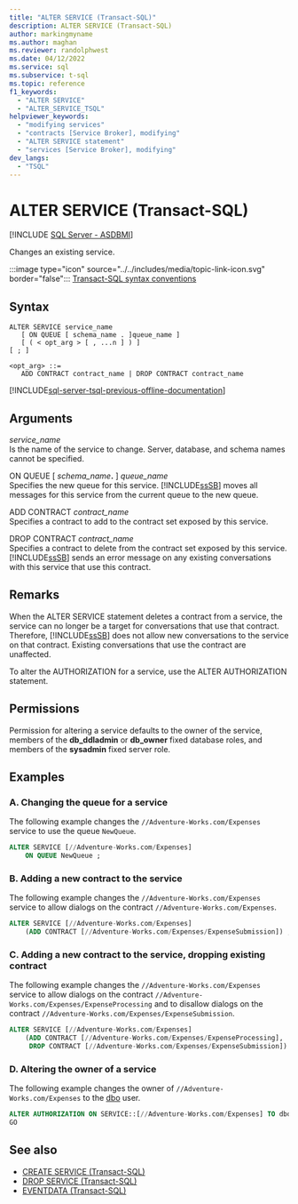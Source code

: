 ```yaml
---
title: "ALTER SERVICE (Transact-SQL)"
description: ALTER SERVICE (Transact-SQL)
author: markingmyname
ms.author: maghan
ms.reviewer: randolphwest
ms.date: 04/12/2022
ms.service: sql
ms.subservice: t-sql
ms.topic: reference
f1_keywords:
  - "ALTER SERVICE"
  - "ALTER_SERVICE_TSQL"
helpviewer_keywords:
  - "modifying services"
  - "contracts [Service Broker], modifying"
  - "ALTER SERVICE statement"
  - "services [Service Broker], modifying"
dev_langs:
  - "TSQL"
---
```

# ALTER SERVICE (Transact-SQL)

[!INCLUDE [SQL Server - ASDBMI](../../includes/applies-to-version/sql-asdbmi.md)]

Changes an existing service.  
  
 :::image type="icon" source="../../includes/media/topic-link-icon.svg" border="false"::: [Transact-SQL syntax conventions](../../t-sql/language-elements/transact-sql-syntax-conventions-transact-sql.md)  
  
## Syntax  
  
```syntaxsql 
ALTER SERVICE service_name   
   [ ON QUEUE [ schema_name . ]queue_name ]   
   [ ( < opt_arg > [ , ...n ] ) ]  
[ ; ]  
  
<opt_arg> ::=  
   ADD CONTRACT contract_name | DROP CONTRACT contract_name  
```  

[!INCLUDE[sql-server-tsql-previous-offline-documentation](../../includes/sql-server-tsql-previous-offline-documentation.md)]

## Arguments

*service_name*  
Is the name of the service to change. Server, database, and schema names cannot be specified.  
  
ON QUEUE [ _schema_name_**.** ] *queue_name*  
Specifies the new queue for this service. [!INCLUDE[ssSB](../../includes/sssb-md.md)] moves all messages for this service from the current queue to the new queue.  
  
ADD CONTRACT *contract_name*  
Specifies a contract to add to the contract set exposed by this service.  
  
DROP CONTRACT *contract_name*  
Specifies a contract to delete from the contract set exposed by this service. [!INCLUDE[ssSB](../../includes/sssb-md.md)] sends an error message on any existing conversations with this service that use this contract.  
  
## Remarks

When the ALTER SERVICE statement deletes a contract from a service, the service can no longer be a target for conversations that use that contract. Therefore, [!INCLUDE[ssSB](../../includes/sssb-md.md)] does not allow new conversations to the service on that contract. Existing conversations that use the contract are unaffected.  
  
 To alter the AUTHORIZATION for a service, use the ALTER AUTHORIZATION statement.  
  
## Permissions

Permission for altering a service defaults to the owner of the service, members of the **db_ddladmin** or **db_owner** fixed database roles, and members of the **sysadmin** fixed server role.  
  
## Examples  

### A. Changing the queue for a service

The following example changes the `//Adventure-Works.com/Expenses` service to use the queue `NewQueue`.  
  
```sql  
ALTER SERVICE [//Adventure-Works.com/Expenses]  
    ON QUEUE NewQueue ;  
```  

### B. Adding a new contract to the service

The following example changes the `//Adventure-Works.com/Expenses` service to allow dialogs on the contract `//Adventure-Works.com/Expenses`.  
  
```sql  
ALTER SERVICE [//Adventure-Works.com/Expenses]  
    (ADD CONTRACT [//Adventure-Works.com/Expenses/ExpenseSubmission]) ;  
```

### C. Adding a new contract to the service, dropping existing contract

The following example changes the `//Adventure-Works.com/Expenses` service to allow dialogs on the contract `//Adventure-Works.com/Expenses/ExpenseProcessing` and to disallow dialogs on the contract `//Adventure-Works.com/Expenses/ExpenseSubmission`.  
  
```sql  
ALTER SERVICE [//Adventure-Works.com/Expenses]  
    (ADD CONTRACT [//Adventure-Works.com/Expenses/ExpenseProcessing],   
     DROP CONTRACT [//Adventure-Works.com/Expenses/ExpenseSubmission]) ;  
```  

### D. Altering the owner of a service

The following example changes the owner of `//Adventure-Works.com/Expenses` to the [dbo](../../relational-databases/security/authentication-access/principals-database-engine.md#dbo-user-and-dbo-schema) user.

```sql
ALTER AUTHORIZATION ON SERVICE::[//Adventure-Works.com/Expenses] TO dbo ;
GO
```

## See also

- [CREATE SERVICE &#40;Transact-SQL&#41;](../../t-sql/statements/create-service-transact-sql.md)
- [DROP SERVICE &#40;Transact-SQL&#41;](../../t-sql/statements/drop-service-transact-sql.md)
- [EVENTDATA &#40;Transact-SQL&#41;](../../t-sql/functions/eventdata-transact-sql.md)  
